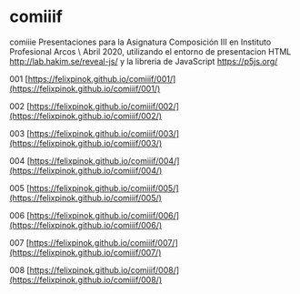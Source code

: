 # comiiif
comiiie Presentaciones para la Asignatura Composición III en Instituto Profesional Arcos \ Abril 2020, utilizando el entorno de presentacion HTML http://lab.hakim.se/reveal-js/ y la libreria de JavaScript https://p5js.org/

001 [https://felixpinok.github.io/comiiif/001/](https://felixpinok.github.io/comiiif/001/)

002 [https://felixpinok.github.io/comiiif/002/](https://felixpinok.github.io/comiiif/002/)

003 [https://felixpinok.github.io/comiiif/003/](https://felixpinok.github.io/comiiif/003/)

004 [https://felixpinok.github.io/comiiif/004/](https://felixpinok.github.io/comiiif/004/)

005 [https://felixpinok.github.io/comiiif/005/](https://felixpinok.github.io/comiiif/005/)

006 [https://felixpinok.github.io/comiiif/006/](https://felixpinok.github.io/comiiif/006/)

007 [https://felixpinok.github.io/comiiif/007/](https://felixpinok.github.io/comiiif/007/)

008 [https://felixpinok.github.io/comiiif/008/](https://felixpinok.github.io/comiiif/008/)
